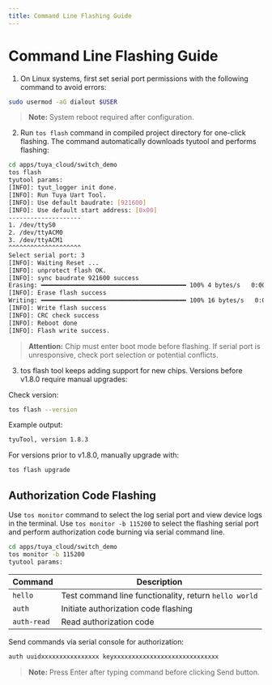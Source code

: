 ```yaml
---
title: Command Line Flashing Guide
---
```


# Command Line Flashing Guide

1. On Linux systems, first set serial port permissions with the following command to avoid errors:

```bash
sudo usermod -aG dialout $USER
```

> **Note:** System reboot required after configuration.

2. Run `tos flash` command in compiled project directory for one-click flashing. The command automatically downloads tyutool and performs flashing:

```bash
cd apps/tuya_cloud/switch_demo
tos flash
tyutool params:
[INFO]: tyut_logger init done.
[INFO]: Run Tuya Uart Tool.
[INFO]: Use default baudrate: [921600]
[INFO]: Use default start address: [0x00]
--------------------
1. /dev/ttyS0
2. /dev/ttyACM0
3. /dev/ttyACM1
^^^^^^^^^^^^^^^^^^^^
Select serial port: 3
[INFO]: Waiting Reset ...
[INFO]: unprotect flash OK.
[INFO]: sync baudrate 921600 success
Erasing: ━━━━━━━━━━━━━━━━━━━━━━━━━━━━━━━━━━━━━━━━ 100% 4 bytes/s   0:00:04 / 0:00:00
[INFO]: Erase flash success
Writing: ━━━━━━━━━━━━━━━━━━━━━━━━━━━━━━━━━━━━━━━━ 100% 16 bytes/s   0:00:18 / 0:00:00
[INFO]: Write flash success
[INFO]: CRC check success
[INFO]: Reboot done
[INFO]: Flash write success.
```

> **Attention:** Chip must enter boot mode before flashing. If serial port is unresponsive, check port selection or potential conflicts.

3. tos flash tool keeps adding support for new chips. Versions before v1.8.0 require manual upgrades:

Check version:

```bash
tos flash --version
```

Example output:

```bash
tyuTool, version 1.8.3
```

For versions prior to v1.8.0, manually upgrade with:

```bash
tos flash upgrade
```

## Authorization Code Flashing

Use `tos monitor` command to select the log serial port and view device logs in the terminal. Use `tos monitor -b 115200` to select the flashing serial port and perform authorization code burning via serial command line.

```bash
cd apps/tuya_cloud/switch_demo
tos monitor -b 115200
tyutool params:
```

| Command     | Description                                           |
| ----------- | ----------------------------------------------------- |
| `hello`     | Test command line functionality, return `hello world` |
| `auth`      | Initiate authorization code flashing                  |
| `auth-read` | Read authorization code                               |

Send commands via serial console for authorization:

```bash
auth uuidxxxxxxxxxxxxxxxx keyxxxxxxxxxxxxxxxxxxxxxxxxxxxxx
```

> **Note:** Press Enter after typing command before clicking Send button.
